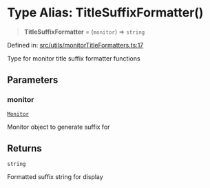 # Type Alias: TitleSuffixFormatter()

> **TitleSuffixFormatter** = (`monitor`) => `string`

Defined in: [src/utils/monitorTitleFormatters.ts:17](https://github.com/Nick2bad4u/Uptime-Watcher/blob/8a1973382d5fe14c52996ecda381894eb7ecd4a6/src/utils/monitorTitleFormatters.ts#L17)

Type for monitor title suffix formatter functions

## Parameters

### monitor

[`Monitor`](../../../../shared/types/interfaces/Monitor.md)

Monitor object to generate suffix for

## Returns

`string`

Formatted suffix string for display
